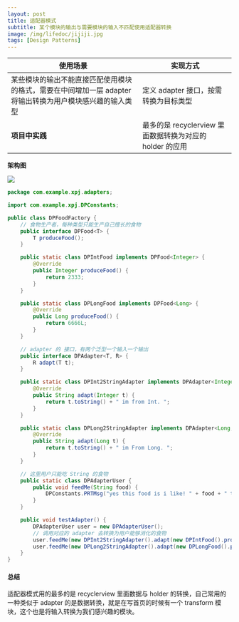 ```yaml
---
layout: post
title: 适配器模式
subtitle: 某个模块的输出与需要模块的输入不匹配使用适配器转换
image: /img/lifedoc/jijiji.jpg
tags: [Design Patterns]
---
```


| 使用场景 | 实现方式 |
|---|---|
| 某些模块的输出不能直接匹配使用模块的格式，需要在中间增加一层 adapter 将输出转换为用户模块感兴趣的输入类型 | 定义 adapter 接口，按需转换为目标类型 |
| **项目中实践** | 最多的是 recyclerview 里面数据转换为对应的 holder 的应用 |

**架构图**

![](https://raw.githubusercontent.com/XPJ1993/images/master/20210902143631.png)


```java
package com.example.xpj.adapters;

import com.example.xpj.DPConstants;

public class DPFoodFactory {
    // 食物生产者，每种类型只能生产自己擅长的食物
    public interface DPFood<T> {
        T produceFood();
    }

    public static class DPIntFood implements DPFood<Integer> {
        @Override
        public Integer produceFood() {
            return 2333;
        }
    }

    public static class DPLongFood implements DPFood<Long> {
        @Override
        public Long produceFood() {
            return 6666L;
        }
    }

    // adapter 的 接口，有两个泛型一个输入一个输出
    public interface DPAdapter<T, R> {
        R adapt(T t);
    }

    public static class DPInt2StringAdapter implements DPAdapter<Integer, String> {
        @Override
        public String adapt(Integer t) {
            return t.toString() + " im from Int. ";
        }
    }

    public static class DPLong2StringAdapter implements DPAdapter<Long, String> {
        @Override
        public String adapt(Long t) {
            return t.toString() + " im From Long. ";
        }
    }

    // 这里用户只能吃 String 的食物
    public static class DPAdapterUser {
        public void feedMe(String food) {
            DPConstants.PRTMsg("yes this food is i like! " + food + " thank you!!");
        }
    }

    public void testAdapter() {
        DPAdapterUser user = new DPAdapterUser();
        // 调用对应的 adapter 去转换为用户能够消化的食物
        user.feedMe(new DPInt2StringAdapter().adapt(new DPIntFood().produceFood()));
        user.feedMe(new DPLong2StringAdapter().adapt(new DPLongFood().produceFood()));
    }
}
```

#### 总结

适配器模式用的最多的是 recyclerview 里面数据与 holder 的转换，自己常用的一种类似于 adapter 的是数据转换，就是在写首页的时候有一个 transform 模块，这个也是将输入转换为我们感兴趣的模块。
